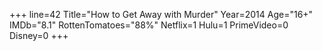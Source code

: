 +++
line=42
Title="How to Get Away with Murder"
Year=2014
Age="16+"
IMDb="8.1"
RottenTomatoes="88%"
Netflix=1
Hulu=1
PrimeVideo=0
Disney=0
+++

